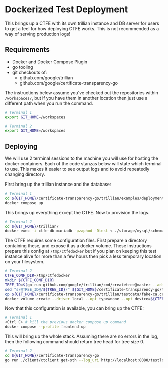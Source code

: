 # Dockerized Test Deployment

This brings up a CTFE with its own trillian instance and DB server for users to
get a feel for how deploying CTFE works. This is not recommended as a way of
serving production logs!

## Requirements

- Docker and Docker Compose Plugin
- go tooling
- git checkouts of:
  - github.com/google/trillian
  - github.com/google/certificate-transparency-go

The instructions below assume you've checked out the repositories within
`/workspaces/`, but if you have them in another location then just use a different
path when you run the command.

```bash
# Terminal 1
export GIT_HOME=/workspaces
```

```bash
# Terminal 2
export GIT_HOME=/workspaces
```

## Deploying

We will use 2 terminal sessions to the machine you will use for hosting the
docker containers. Each of the code stanzas below will state which terminal to
use. This makes it easier to see output logs and to avoid repeatedly changing
directory.

First bring up the trillian instance and the database:

```bash
# Terminal 1
cd ${GIT_HOME}/certificate-transparency-go/trillian/examples/deployment/docker/ctfe/
docker compose up
```

This brings up everything except the CTFE. Now to provision the logs.

```bash
# Terminal 2
cd ${GIT_HOME}/trillian/
docker exec -i ctfe-db mariadb -pzaphod -Dtest < ./storage/mysql/schema/storage.sql
```

The CTFE requires some configuration files. First prepare a directory containing
these, and expose it as a docker volume. These instructions prepare this config
at `/tmp/ctfedocker` but if you plan on keeping this test instance alive for
more than a few hours then pick a less temporary location on your filesystem.

```bash
# Terminal 2
CTFE_CONF_DIR=/tmp/ctfedocker
mkdir ${CTFE_CONF_DIR}
TREE_ID=$(go run github.com/google/trillian/cmd/createtree@master --admin_server=localhost:8090)
sed "s/@TREE_ID@/${TREE_ID}/" ${GIT_HOME}/certificate-transparency-go/trillian/examples/deployment/docker/ctfe/ct_server.cfg > ${CTFE_CONF_DIR}/ct_server.cfg
cp ${GIT_HOME}/certificate-transparency-go/trillian/testdata/fake-ca.cert ${CTFE_CONF_DIR}
docker volume create --driver local --opt type=none --opt device=${CTFE_CONF_DIR} --opt o=bind ctfe_config
```

Now that this configuration is available, you can bring up the CTFE:

```bash
# Terminal 1
<Ctrl C> # kill the previous docker compose up command
docker compose --profile frontend up
```

This will bring up the whole stack. Assuming there are no errors in the log,
then the following command should return tree head for tree size 0.

```bash
# Terminal 2
cd ${GIT_HOME}/certificate-transparency-go
go run ./client/ctclient get-sth --log_uri http://localhost:8080/testlog
```
